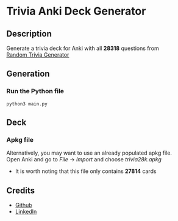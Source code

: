 # Trivia Anki Deck Generator

## Description

Generate a trivia deck for Anki with all **28318** questions from  
[Random Trivia Generator](https://www.randomtriviagenerator.com/)

## Generation

### Run the Python file

```console
python3 main.py
```

## Deck

### Apkg file

Alternatively, you may want to use an already populated apkg file.  
Open Anki and go to _File_ -> _Import_ and choose _trivia28k.apkg_

- It is worth noting that this file only contains **27814** cards

## Credits

- [Github](https://github.com/ricardofig016)
- [LinkedIn](https://www.linkedin.com/in/ricardo-figueiredo-ba5245235/)
